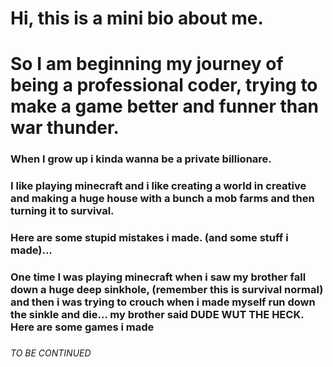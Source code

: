 
<html>
<head>
  <title>A bio about me</title>
</head>
<body>

  <h1> Hi, this is a mini bio about me.<h1> So I am beginning my journey of being a professional coder, trying to make a game better and funner than war thunder.<h3> <h3>When I grow up i kinda wanna be a private billionare.<h3> <h3>I like playing minecraft and i like creating a world in creative and making a huge house with a bunch a mob farms and then turning it to survival. <h3>Here are some stupid mistakes i made. (and some stuff i made)...<h3> <h3>One time I was playing minecraft when i saw my brother fall down a huge deep sinkhole, (remember this is survival normal) and then i was trying to crouch when i made myself run down the sinkle and die... my brother said DUDE WUT THE HECK. Here are some games i made<h3> <h6>TO BE CONTINUED</h6>

  <div id="game-container">

    

